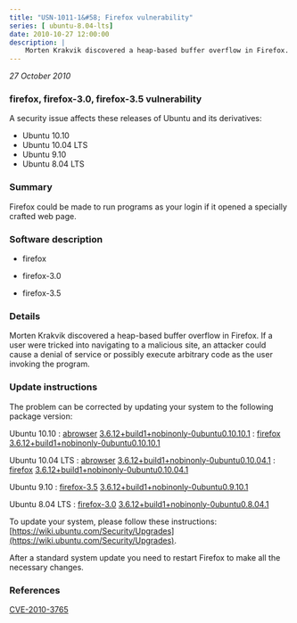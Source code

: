 ```yaml
---
title: "USN-1011-1&#58; Firefox vulnerability"
series: [ ubuntu-8.04-lts]
date: 2010-10-27 12:00:00
description: |
    Morten Krakvik discovered a heap-based buffer overflow in Firefox. If a user were tricked into navigating to a malicious site, an attacker could cause a denial of service or possibly execute arbitrary code as the user invoking the program. 
--- 
```

 
 

*27 October 2010*

### firefox, firefox-3.0, firefox-3.5 vulnerability

A security issue affects these releases of Ubuntu and its derivatives:

* Ubuntu 10.10
* Ubuntu 10.04 LTS
* Ubuntu 9.10
* Ubuntu 8.04 LTS

### Summary

Firefox could be made to run programs as your login if it opened a specially crafted web page.

### Software description

* firefox 

* firefox-3.0 

* firefox-3.5 

### Details

Morten Krakvik discovered a heap-based buffer overflow in Firefox. If a user were tricked into navigating to a malicious site, an attacker could cause a denial of service or possibly execute arbitrary code as the user invoking the program. 

### Update instructions

The problem can be corrected by updating your system to the following package version:

Ubuntu 10.10
 : [abrowser](https://launchpad.net/ubuntu/+source/firefox) <span> [3.6.12+build1+nobinonly-0ubuntu0.10.10.1](https://launchpad.net/ubuntu/+source/firefox/3.6.12+build1+nobinonly-0ubuntu0.10.10.1) </span> 
 : [firefox](https://launchpad.net/ubuntu/+source/firefox) <span> [3.6.12+build1+nobinonly-0ubuntu0.10.10.1](https://launchpad.net/ubuntu/+source/firefox/3.6.12+build1+nobinonly-0ubuntu0.10.10.1) </span> 

Ubuntu 10.04 LTS
 : [abrowser](https://launchpad.net/ubuntu/+source/firefox) <span> [3.6.12+build1+nobinonly-0ubuntu0.10.04.1](https://launchpad.net/ubuntu/+source/firefox/3.6.12+build1+nobinonly-0ubuntu0.10.04.1) </span> 
 : [firefox](https://launchpad.net/ubuntu/+source/firefox) <span> [3.6.12+build1+nobinonly-0ubuntu0.10.04.1](https://launchpad.net/ubuntu/+source/firefox/3.6.12+build1+nobinonly-0ubuntu0.10.04.1) </span> 

Ubuntu 9.10
 : [firefox-3.5](https://launchpad.net/ubuntu/+source/firefox-3.5) <span> [3.6.12+build1+nobinonly-0ubuntu0.9.10.1](https://launchpad.net/ubuntu/+source/firefox-3.5/3.6.12+build1+nobinonly-0ubuntu0.9.10.1) </span> 

Ubuntu 8.04 LTS
 : [firefox-3.0](https://launchpad.net/ubuntu/+source/firefox-3.0) <span> [3.6.12+build1+nobinonly-0ubuntu0.8.04.1](https://launchpad.net/ubuntu/+source/firefox-3.0/3.6.12+build1+nobinonly-0ubuntu0.8.04.1) </span> 

To update your system, please follow these instructions: [https://wiki.ubuntu.com/Security/Upgrades](https://wiki.ubuntu.com/Security/Upgrades).

After a standard system update you need to restart Firefox to make all the necessary changes. 

### References

 
 [CVE-2010-3765](http://people.ubuntu.com/~ubuntu-security/cve/CVE-2010-3765)
 

